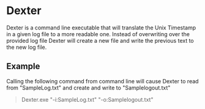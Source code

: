 # Dexter

Dexter is a command line executable that will translate the Unix Timestamp in a given log file to a more readable one. Instead of overwriting over the provided log file Dexter will create a new file and write the previous text to the new log file.

## Example

Calling the following command from command line will cause Dexter to read from "SampleLog.txt" and create and write to "Samplelogout.txt"
> Dexter.exe "-i:SampleLog.txt" "-o:Samplelogout.txt"